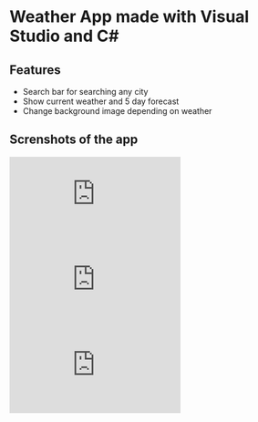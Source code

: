 # Weather App made with Visual Studio and C#

## Features
- Search bar for searching any city
- Show current weather and 5 day forecast
- Change background image depending on weather

## Screnshots of the app
![Screenshot1](https://files.fm/thumb_show.php?i=p8c4huxeu)
![Screenshot1](https://files.fm/thumb_show.php?i=rjcuaexkj)
![Screenshot1](https://files.fm/thumb_show.php?i=4c44jpxh6)
